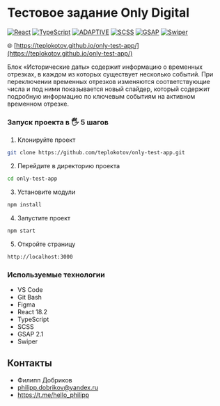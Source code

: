 # Тестовое задание Only Digital
[![React](https://img.shields.io/badge/react-%2320232a.svg?style=for-the-badge&logo=react&logoColor=%2361DAFB)](https://react.dev/)
[![TypeScript](https://img.shields.io/badge/typescript-%23007ACC.svg?style=for-the-badge&logo=typescript&logoColor=white)](https://www.typescriptlang.org/)
[![ADAPTIVE](https://img.shields.io/badge/ADAPTIVE-%23593d88.svg?style=for-the-badge&logoColor=white)](https://developer.mozilla.org/en-US/docs/Web/CSS)
[![SCSS](https://img.shields.io/badge/SCSS-hotpink.svg?style=for-the-badge&logo=SASS&logoColor=white)](https://sass-lang.com/)
[![GSAP](https://img.shields.io/badge/gsap-black.svg?style=for-the-badge&logo=gsap&logoColor=white)](https://gsap.com/)
[![Swiper](https://img.shields.io/badge/swiper-e9eefa.svg?style=for-the-badge&logo=swiper&logoColor=0080ff)](https://swiperjs.com/)


🌐 [https://teplokotov.github.io/only-test-app/](https://teplokotov.github.io/only-test-app/)

Блок «Исторические даты» содержит информацию о временных отрезках, в каждом из которых существует несколько событий. 
При переключении временных отрезков изменяются соответствующие числа и под ними показывается новый слайдер, который содержит подробную информацию по ключевым событиям на активном временном отрезке.

### Запуск проекта в 🖐 5 шагов
1. Клонируйте проект
```bash
git clone https://github.com/teplokotov/only-test-app.git
```
2. Перейдите в директорию проекта
```bash
cd only-test-app
```
3. Установите модули
```bash
npm install
```
4. Запустите проект
```bash
npm start
```
5. Откройте страницу
```bash
http://localhost:3000
```

### Используемые технологии
- VS Code
- Git Bash
- Figma
- React 18.2
- TypeScript
- SCSS
- GSAP 2.1
- Swiper

## Контакты
- Филипп Добриков
- philipp.dobrikov@yandex.ru
- https://t.me/hello_philipp
